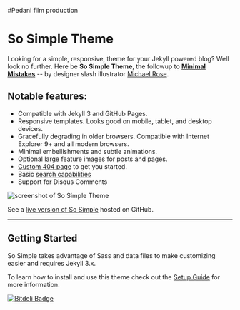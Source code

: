 
#Pedani film production 

# So Simple Theme

Looking for a simple, responsive, theme for your Jekyll powered blog? Well look no further. Here be **So Simple Theme**, the followup to [**Minimal Mistakes**](http://mmistakes.github.io/minimal-mistakes/) -- by designer slash illustrator [Michael Rose](http://mademistakes.com).

## Notable features:

* Compatible with Jekyll 3 and GitHub Pages.
* Responsive templates. Looks good on mobile, tablet, and desktop devices.
* Gracefully degrading in older browsers. Compatible with Internet Explorer 9+ and all modern browsers.
* Minimal embellishments and subtle animations.
* Optional large feature images for posts and pages.
* [Custom 404 page](http://mmistakes.github.io/so-simple-theme/404.html) to get you started.
* Basic [search capabilities](https://github.com/mathaywarduk/jekyll-search)
* Support for Disqus Comments

![screenshot of So Simple Theme](http://mmistakes.github.io/so-simple-theme/images/so-simple-theme-preview.jpg)

See a [live version of So Simple](http://mmistakes.github.io/so-simple-theme/) hosted on GitHub.

---

## Getting Started

So Simple takes advantage of Sass and data files to make customizing easier and requires Jekyll 3.x.

To learn how to install and use this theme check out the [Setup Guide](http://mmistakes.github.io/so-simple-theme/theme-setup/) for more information.

[![Bitdeli Badge](https://d2weczhvl823v0.cloudfront.net/mmistakes/so-simple-theme/trend.png)](https://bitdeli.com/free "Bitdeli Badge")
